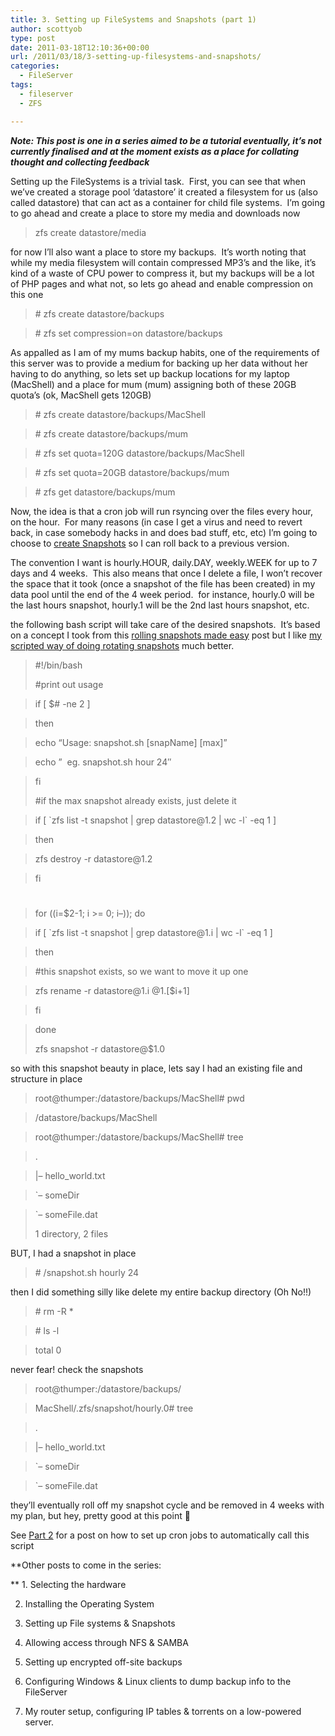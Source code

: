 ```yaml
---
title: 3. Setting up FileSystems and Snapshots (part 1)
author: scottyob
type: post
date: 2011-03-18T12:10:36+00:00
url: /2011/03/18/3-setting-up-filesystems-and-snapshots/
categories:
  - FileServer
tags:
  - fileserver
  - ZFS

---
```

**_Note: This post is one in a series aimed to be a tutorial eventually, it’s not currently finalised and at the moment exists as a place for collating thought and collecting feedback_**

Setting up the FileSystems is a trivial task.  First, you can see that when we’ve created a storage pool ‘datastore’ it created a filesystem for us (also called datastore) that can act as a container for child file systems.  I’m going to go ahead and create a place to store my media and downloads now

> zfs create datastore/media

for now I’ll also want a place to store my backups.  It’s worth noting that while my media filesystem will contain compressed MP3’s and the like, it’s kind of a waste of CPU power to compress it, but my backups will be a lot of PHP pages and what not, so lets go ahead and enable compression on this one

> \# zfs create datastore/backups
  
> \# zfs set compression=on datastore/backups

As appalled as I am of my mums backup habits, one of the requirements of this server was to provide a medium for backing up her data without her having to do anything, so lets set up backup locations for my laptop (MacShell) and a place for mum (mum) assigning both of these 20GB quota’s (ok, MacShell gets 120GB)

> \# zfs create datastore/backups/MacShell
  
> \# zfs create datastore/backups/mum
  
> \# zfs set quota=120G datastore/backups/MacShell
  
> \# zfs set quota=20GB datastore/backups/mum
  
> \# zfs get datastore/backups/mum

Now, the idea is that a cron job will run rsyncing over the files every hour, on the hour.  For many reasons (in case I get a virus and need to revert back, in case somebody hacks in and does bad stuff, etc, etc) I’m going to choose to <a href="http://docs.huihoo.com/opensolaris/solaris-zfs-administration-guide/html/ch06.html" onclick="javascript:_gaq.push(['_trackEvent','outbound-article','http://docs.huihoo.com']);">create Snapshots</a> so I can roll back to a previous version.

The convention I want is hourly.HOUR, daily.DAY, weekly.WEEK for up to 7 days and 4 weeks.  This also means that once I delete a file, I won’t recover the space that it took (once a snapshot of the file has been created) in my data pool until the end of the 4 week period.  for instance, hourly.0 will be the last hours snapshot, hourly.1 will be the 2nd last hours snapshot, etc.

the following bash script will take care of the desired snapshots.  It’s based on a concept I took from this <a href="http://blogs.sun.com/mmusante/entry/rolling_snapshots_made_easy" onclick="javascript:_gaq.push(['_trackEvent','outbound-article','http://blogs.sun.com']);">rolling snapshots made easy</a> post but I like <a href="http://www.scottyob.com/wp-content/uploads/2011/03/snapshot.sh" onclick="javascript:_gaq.push(['_trackEvent','outbound-article','http://www.scottyob.com']);">my scripted way of doing rotating snapshots</a> much better.

> #!/bin/bash
> 
> #print out usage
  
> if [ $# -ne 2 ]
  
> then
  
> echo &#8220;Usage: snapshot.sh \[snapName\] \[max\]&#8221;
  
> echo &#8221;  eg. snapshot.sh hour 24&#8243;
  
> fi
> 
> #if the max snapshot already exists, just delete it
  
> if [ \`zfs list -t snapshot | grep datastore@$1.$2 | wc -l\` -eq 1 ]
  
> then
  
> zfs destroy -r datastore@$1.$2
  
> fi
> 
> #
  
> for ((i=$2-1; i >= 0; i&#8211;)); do
  
> if [ \`zfs list -t snapshot | grep datastore@$1.$i | wc -l\` -eq 1 ]
  
> then
  
> #this snapshot exists, so we want to move it up one
  
> zfs rename -r datastore@$1.$i @$1.$[$i+1]
  
> fi
  
> done
> 
> zfs snapshot -r datastore@$1.0

so with this snapshot beauty in place, lets say I had an existing file and structure in place

> root@thumper:/datastore/backups/MacShell# pwd
  
> /datastore/backups/MacShell
  
> root@thumper:/datastore/backups/MacShell# tree
  
> .
  
> |&#8211; hello_world.txt
  
> \`&#8211; someDir
  
> \`&#8211; someFile.dat
> 
> 1 directory, 2 files

BUT, I had a snapshot in place

> \# /snapshot.sh hourly 24

then I did something silly like delete my entire backup directory (Oh No!!)

> \# rm -R *
  
> \# ls -l
  
> total 0

never fear! check the snapshots

> root@thumper:/datastore/backups/
  
> MacShell/.zfs/snapshot/hourly.0# tree
  
> .
  
> |&#8211; hello_world.txt
  
> \`&#8211; someDir
  
> \`&#8211; someFile.dat

they’ll eventually roll off my snapshot cycle and be removed in 4 weeks with my plan, but hey, pretty good at this point 🙂

See <a href="http://www.scottyob.com/?p=96" onclick="javascript:_gaq.push(['_trackEvent','outbound-article','http://www.scottyob.com']);">Part 2</a> for a post on how to set up cron jobs to automatically call this script

**Other posts to come in the series:
  
** 1. Selecting the hardware
  
2. Installing the Operating System
  
3. Setting up File systems & Snapshots
  
4. Allowing access through NFS & SAMBA
  
5. Setting up encrypted off-site backups
  
6. Configuring Windows & Linux clients to dump backup info to the FileServer
  
7. My router setup, configuring IP tables & torrents on a low-powered server.
